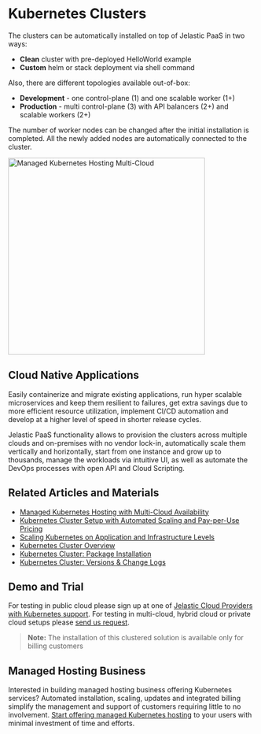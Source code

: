 # Kubernetes Clusters

The clusters can be automatically installed on top of Jelastic PaaS in two ways:

* **Clean** cluster with pre-deployed HelloWorld example
* **Custom** helm or stack deployment via shell command

Also, there are different topologies available out-of-box:
* **Development** - one control-plane (1) and one scalable worker (1+)
* **Production** - multi control-plane (3) with API balancers (2+) and scalable workers (2+)
 
The number of worker nodes can be changed after the initial installation is completed. All the newly added nodes are automatically connected to the cluster.

<img src="https://jelastic.com/wp-content/themes/salient/img/templates/kubernetes-cloud-services/kube.webp" width="400" alt="Managed Kubernetes Hosting Multi-Cloud" />

## Cloud Native Applications

Easily containerize and migrate existing applications, run hyper scalable microservices and keep them resilient to failures, get extra savings due to more efficient resource utilization, implement CI/CD automation and develop at a higher level of speed in shorter release cycles. 

Jelastic PaaS functionality allows to provision the clusters across multiple clouds and on-premises with no vendor lock-in, automatically scale them vertically and horizontally, start from one instance and grow up to thousands, manage the workloads via intuitive UI, as well as automate the DevOps processes with open API and Cloud Scripting. 

## Related Articles and Materials 
* [Managed Kubernetes Hosting with Multi-Cloud Availability](https://jelastic.com/kubernetes-hosting/)
* [Kubernetes Cluster Setup with Automated Scaling and Pay-per-Use Pricing](https://jelastic.com/blog/kubernetes-cluster-scaling-pay-per-use-hosting/)
* [Scaling Kubernetes on Application and Infrastructure Levels](https://jelastic.com/blog/scaling-kubernetes/)
* [Kubernetes Cluster Overview](https://docs.jelastic.com/kubernetes-cluster)
* [Kubernetes Cluster: Package Installation](https://docs.jelastic.com/kubernetes-cluster-installation)
* [Kubernetes Cluster: Versions & Change Logs](https://docs.jelastic.com/kubernetes-cluster-versions)

## Demo and Trial 
For testing in public cloud please sign up at one of [Jelastic Cloud Providers with Kubernetes support](https://jelastic.cloud/?featuresSupport=K8S). For testing in multi-cloud, hybrid cloud or private cloud setups please [send us request](https://jelastic.com/managed-auto-scalable-clusters-for-business/).

> **Note:** The installation of this clustered solution is available only for billing customers

## Managed Hosting Business 

Interested in building managed hosting business offering Kubernetes services? Automated installation, scaling, updates and integrated billing simplify the management and support of customers requiring little to no involvement. [Start offering managed Kubernetes hosting](https://jelastic.com/managed-auto-scalable-clusters-for-business/) to your users with minimal investment of time and efforts.
